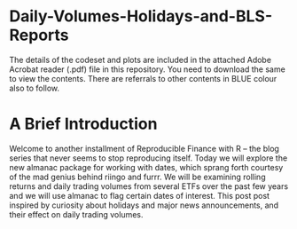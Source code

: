 # Daily-Volumes-Holidays-and-BLS-Reports

The details of the codeset and plots are included in the attached Adobe Acrobat reader (.pdf) file in this repository. 
You need to download the same to view the contents. There are referrals to other contents in BLUE colour also to follow.

A Brief Introduction
======================

Welcome to another installment of Reproducible Finance with R – the blog series that never seems to stop reproducing itself. Today we will explore the new almanac package for working with dates, which sprang forth courtesy of the mad genius behind riingo and furrr. We will be examining rolling returns and daily trading volumes from several ETFs over the past few years and we will use almanac to flag certain dates of interest. This post post inspired by curiosity about holidays and major news announcements, and their effect on daily trading volumes.

